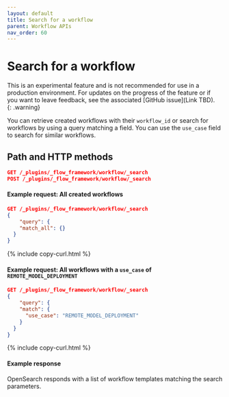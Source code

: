 ```yaml
---
layout: default
title: Search for a workflow
parent: Workflow APIs
nav_order: 60
---
```


# Search for a workflow

This is an experimental feature and is not recommended for use in a production environment. For updates on the progress of the feature or if you want to leave feedback, see the associated [GitHub issue](Link TBD).    
{: .warning}

You can retrieve created workflows with their `workflow_id` or search for workflows by using a query matching a field. You can use the `use_case` field to search for similar workflows.

## Path and HTTP methods

```json
GET /_plugins/_flow_framework/workflow/_search
POST /_plugins/_flow_framework/workflow/_search
``` 

#### Example request: All created workflows

```json
GET /_plugins/_flow_framework/workflow/_search
{
    "query": {
    "match_all": {}
  }
}
```
{% include copy-curl.html %}

#### Example request: All workflows with a `use_case` of `REMOTE_MODEL_DEPLOYMENT`

```json
GET /_plugins/_flow_framework/workflow/_search
{
    "query": {
    "match": {
      "use_case": "REMOTE_MODEL_DEPLOYMENT"
    }
  }
}
```
{% include copy-curl.html %}

#### Example response

OpenSearch responds with a list of workflow templates matching the search parameters.